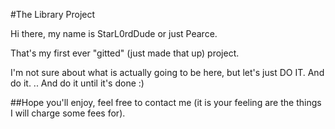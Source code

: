 #The Library Project

Hi there,
my name is StarL0rdDude or just Pearce.

That's my first ever "gitted" (just made that up) project.

I'm not sure about what is actually going to be here, but let's just DO IT. And do it. .. And do it until it's done :)

##Hope you'll enjoy, feel free to contact me (it is your feeling are the things I will charge some fees for). 
